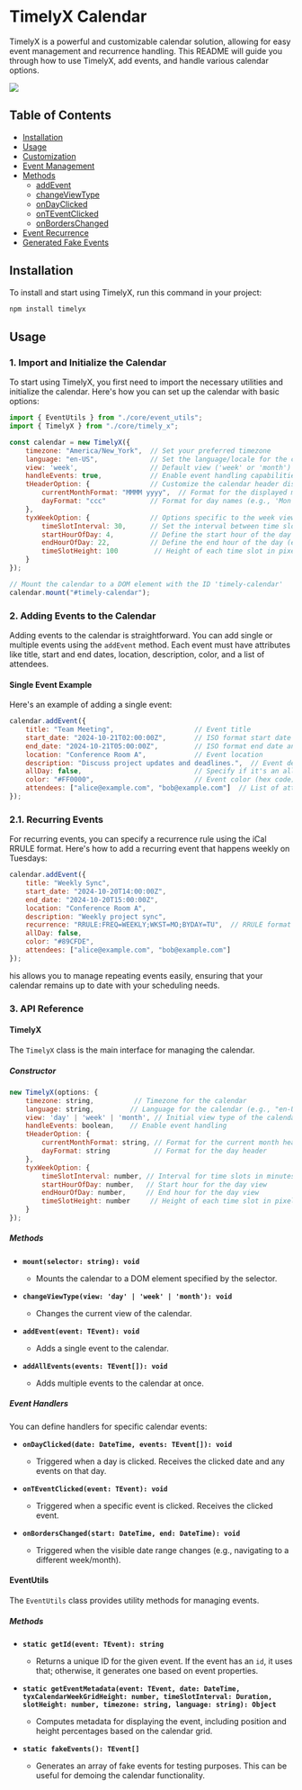 # TimelyX Calendar

TimelyX is a powerful and customizable calendar solution, allowing for easy event management and recurrence handling. This README will guide you through how to use TimelyX, add events, and handle various calendar options.

[![](https://markdown-videos-api.jorgenkh.no/youtube/{video_id})](https://youtu.be/{video_id})


## Table of Contents

- [Installation](#installation)
- [Usage](#usage)
- [Customization](#customization)
- [Event Management](#event-management)
- [Methods](#methods)
  - [addEvent](#addevent)
  - [changeViewType](#changeviewtype)
  - [onDayClicked](#ondayclicked)
  - [onTEventClicked](#onteventclicked)
  - [onBordersChanged](#onborderschanged)
- [Event Recurrence](#event-recurrence)
- [Generated Fake Events](#generated-fake-events)

## Installation

To install and start using TimelyX, run this command in your project:

```bash
npm install timelyx
```

## Usage

### 1. Import and Initialize the Calendar

To start using TimelyX, you first need to import the necessary utilities and initialize the calendar. Here's how you can set up the calendar with basic options:

```js
import { EventUtils } from "./core/event_utils";
import { TimelyX } from "./core/timely_x";

const calendar = new TimelyX({
    timezone: "America/New_York",  // Set your preferred timezone
    language: "en-US",             // Set the language/locale for the calendar
    view: 'week',                  // Default view ('week' or 'month')
    handleEvents: true,            // Enable event handling capabilities
    tHeaderOption: {               // Customize the calendar header display
        currentMonthFormat: "MMMM yyyy",  // Format for the displayed month (e.g., 'October 2024')
        dayFormat: "ccc"           // Format for day names (e.g., 'Mon', 'Tue')
    },
    tyxWeekOption: {               // Options specific to the week view
        timeSlotInterval: 30,      // Set the interval between time slots in minutes
        startHourOfDay: 4,         // Define the start hour of the day (e.g., 4 AM)
        endHourOfDay: 22,          // Define the end hour of the day (e.g., 10 PM)
        timeSlotHeight: 100         // Height of each time slot in pixels
    }
});

// Mount the calendar to a DOM element with the ID 'timely-calendar'
calendar.mount("#timely-calendar");
```


### 2. Adding Events to the Calendar

Adding events to the calendar is straightforward. You can add single or multiple events using the `addEvent` method. Each event must have attributes like title, start and end dates, location, description, color, and a list of attendees.

#### Single Event Example

Here's an example of adding a single event:

```js
calendar.addEvent({
    title: "Team Meeting",                    // Event title
    start_date: "2024-10-21T02:00:00Z",       // ISO format start date and time
    end_date: "2024-10-21T05:00:00Z",         // ISO format end date and time
    location: "Conference Room A",            // Event location
    description: "Discuss project updates and deadlines.",  // Event description
    allDay: false,                            // Specify if it's an all-day event
    color: "#FF0000",                         // Event color (hex code)
    attendees: ["alice@example.com", "bob@example.com"]  // List of attendee email addresses
});
```


### 2.1. Recurring Events
For recurring events, you can specify a recurrence rule using the iCal RRULE format. Here's how to add a recurring event that happens weekly on Tuesdays:

```js
calendar.addEvent({
    title: "Weekly Sync",
    start_date: "2024-10-20T14:00:00Z",
    end_date: "2024-10-20T15:00:00Z",
    location: "Conference Room A",
    description: "Weekly project sync",
    recurrence: "RRULE:FREQ=WEEKLY;WKST=MO;BYDAY=TU",  // RRULE format for weekly recurrence on Tuesdays
    allDay: false,
    color: "#89CFDE",
    attendees: ["alice@example.com", "bob@example.com"]
});

```
his allows you to manage repeating events easily, ensuring that your calendar remains up to date with your scheduling needs.


### 3. API Reference

#### TimelyX

The `TimelyX` class is the main interface for managing the calendar.

##### Constructor

```javascript
new TimelyX(options: {
    timezone: string,          // Timezone for the calendar
    language: string,         // Language for the calendar (e.g., "en-US")
    view: 'day' | 'week' | 'month', // Initial view type of the calendar
    handleEvents: boolean,    // Enable event handling
    tHeaderOption: {
        currentMonthFormat: string, // Format for the current month header
        dayFormat: string           // Format for the day header
    },
    tyxWeekOption: {
        timeSlotInterval: number, // Interval for time slots in minutes
        startHourOfDay: number,   // Start hour for the day view
        endHourOfDay: number,     // End hour for the day view
        timeSlotHeight: number     // Height of each time slot in pixels
    }
});
```

##### Methods

- **`mount(selector: string): void`**
    - Mounts the calendar to a DOM element specified by the selector.

- **`changeViewType(view: 'day' | 'week' | 'month'): void`**
    - Changes the current view of the calendar.

- **`addEvent(event: TEvent): void`**
    - Adds a single event to the calendar.
  
- **`addAllEvents(events: TEvent[]): void`**
    - Adds multiple events to the calendar at once.

##### Event Handlers

You can define handlers for specific calendar events:

- **`onDayClicked(date: DateTime, events: TEvent[]): void`**
    - Triggered when a day is clicked. Receives the clicked date and any events on that day.

- **`onTEventClicked(event: TEvent): void`**
    - Triggered when a specific event is clicked. Receives the clicked event.

- **`onBordersChanged(start: DateTime, end: DateTime): void`**
    - Triggered when the visible date range changes (e.g., navigating to a different week/month).
  
#### EventUtils

The `EventUtils` class provides utility methods for managing events.

##### Methods

- **`static getId(event: TEvent): string`**
    - Returns a unique ID for the given event. If the event has an `id`, it uses that; otherwise, it generates one based on event properties.

- **`static getEventMetadata(event: TEvent, date: DateTime, tyxCalendarWeekGridHeight: number, timeSlotInterval: Duration, slotHeight: number, timezone: string, language: string): Object`**
    - Computes metadata for displaying the event, including position and height percentages based on the calendar grid.

- **`static fakeEvents(): TEvent[]`**
    - Generates an array of fake events for testing purposes. This can be useful for demoing the calendar functionality.




